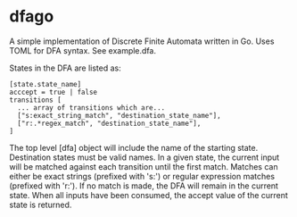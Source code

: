 dfago
=====

A simple implementation of Discrete Finite Automata written in Go. Uses TOML for DFA syntax. See example.dfa.

States in the DFA are listed as:

    [state.state_name]
    acccept = true | false
    transitions [
      ... array of transitions which are...
      ["s:exact_string_match", "destination_state_name"],
      ["r:.*regex_match", "destination_state_name"],
    ]


The top level [dfa] object will include the name of the starting state.
Destination states must be valid names.  In a given state, the current input will be matched against
each transition until the first match.  Matches can either be exact strings (prefixed with 's:') or
regular expression matches (prefixed with 'r:').  If no match is made, the DFA will remain in the 
current state.  When all inputs have been consumed, the accept value of the current state is 
returned.

